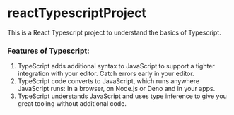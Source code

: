 # reactTypescriptProject

This is a React Typescript project to understand the basics of Typescript.

### Features of Typescript:

1) TypeScript adds additional syntax to JavaScript to support a tighter integration with your editor. Catch errors early in your editor.
2) TypeScript code converts to JavaScript, which runs anywhere JavaScript runs: In a browser, on Node.js or Deno and in your apps.
3) TypeScript understands JavaScript and uses type inference to give you great tooling without additional code.

